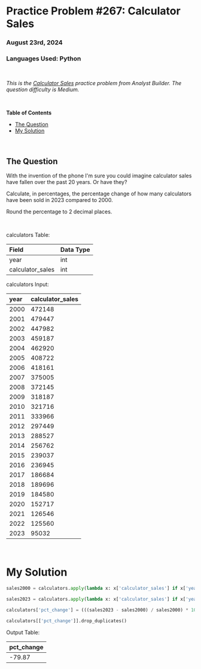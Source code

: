 # **Practice Problem #267: Calculator Sales**
### August 23rd, 2024
### Languages Used: Python

<br>

*This is the [Calculator Sales](https://www.analystbuilder.com/questions/calculator-sales-PzCXW) practice problem from Analyst Builder. The question difficulty is Medium.*

<br>

**Table of Contents**

-   [The Question](#the-question)
-   [My Solution](#my-solution)
  
<br>

## The Question

With the invention of the phone I'm sure you could imagine calculator sales have fallen over the past 20 years. Or have they?

Calculate, in percentages, the percentage change of how many calculators have been sold in 2023 compared to 2000.

Round the percentage to 2 decimal places.

<br>

calculators Table:

| Field            | Data Type |
| :--------------- | :-------- |
| year             | int       |
| calculator_sales | int       |

calculators Input:

| year | calculator_sales |
| :--- | :--------------- |
| 2000 | 472148           |
| 2001 | 479447           |
| 2002 | 447982           |
| 2003 | 459187           |
| 2004 | 462920           |
| 2005 | 408722           |
| 2006 | 418161           |
| 2007 | 375005           |
| 2008 | 372145           |
| 2009 | 318187           |
| 2010 | 321716           |
| 2011 | 333966           |
| 2012 | 297449           |
| 2013 | 288527           |
| 2014 | 256762           |
| 2015 | 239037           |
| 2016 | 236945           |
| 2017 | 186684           |
| 2018 | 189696           |
| 2019 | 184580           |
| 2020 | 152717           |
| 2021 | 126546           |
| 2022 | 125560           |
| 2023 | 95032            |

<br>

# My Solution

``` Python
sales2000 = calculators.apply(lambda x: x['calculator_sales'] if x['year'] == 2000 else 0, axis=1).sum()

sales2023 = calculators.apply(lambda x: x['calculator_sales'] if x['year'] == 2023 else 0, axis=1).sum()

calculators['pct_change'] = (((sales2023 - sales2000) / sales2000) * 100).round(2)

calculators[['pct_change']].drop_duplicates()
```

Output Table:

| pct_change |
| :--------- |
|  -79.87    |
